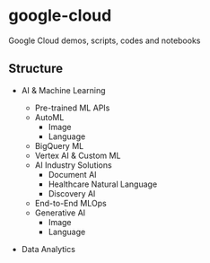 # google-cloud

Google Cloud demos, scripts, codes and notebooks


## Structure

- AI & Machine Learning 
    - Pre-trained ML APIs
    - AutoML
        - Image
        - Language
    - BigQuery ML
    - Vertex AI & Custom ML
    - AI Industry Solutions
        - Document AI
        - Healthcare Natural Language
        - Discovery AI
    - End-to-End MLOps
    - Generative AI
        - Image
        - Language
    
- Data Analytics